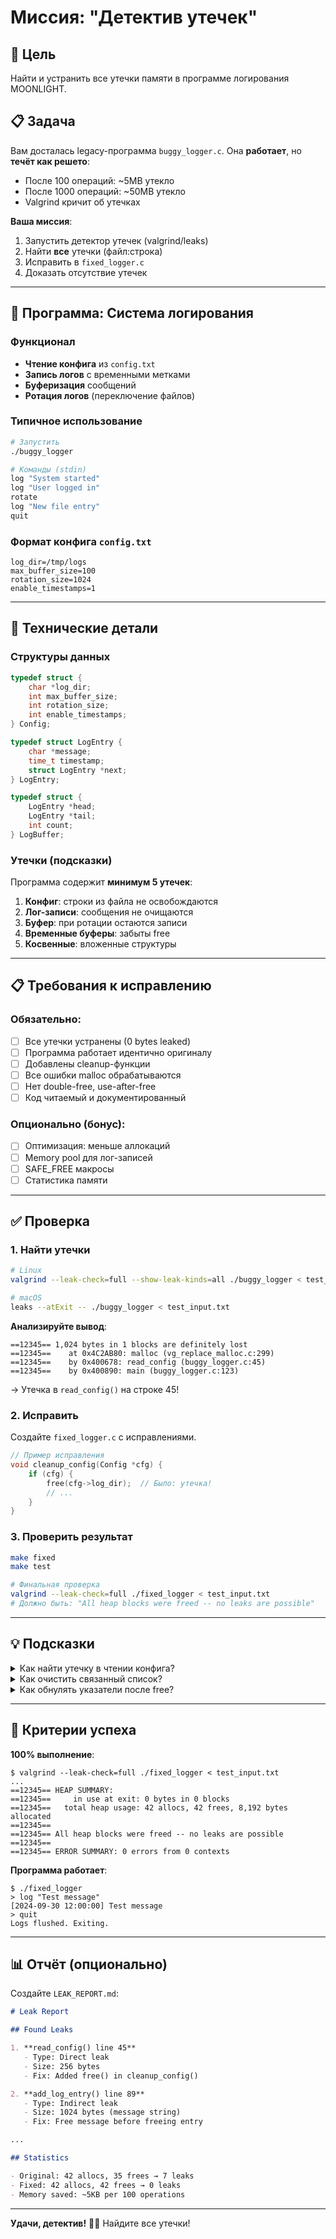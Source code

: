 # Миссия: "Детектив утечек"

## 🎯 Цель

Найти и устранить все утечки памяти в программе логирования MOONLIGHT.

## 📋 Задача

Вам досталась legacy-программа `buggy_logger.c`. Она **работает**, но **течёт как решето**:

- После 100 операций: ~5MB утекло
- После 1000 операций: ~50MB утекло  
- Valgrind кричит об утечках

**Ваша миссия**:
1. Запустить детектор утечек (valgrind/leaks)
2. Найти **все** утечки (файл:строка)
3. Исправить в `fixed_logger.c`
4. Доказать отсутствие утечек

---

## 🐛 Программа: Система логирования

### Функционал

- **Чтение конфига** из `config.txt`
- **Запись логов** с временными метками
- **Буферизация** сообщений
- **Ротация логов** (переключение файлов)

### Типичное использование

```bash
# Запустить
./buggy_logger

# Команды (stdin)
log "System started"
log "User logged in"
rotate
log "New file entry"
quit
```

### Формат конфига `config.txt`

```
log_dir=/tmp/logs
max_buffer_size=100
rotation_size=1024
enable_timestamps=1
```

---

## 🔧 Технические детали

### Структуры данных

```c
typedef struct {
    char *log_dir;
    int max_buffer_size;
    int rotation_size;
    int enable_timestamps;
} Config;

typedef struct LogEntry {
    char *message;
    time_t timestamp;
    struct LogEntry *next;
} LogEntry;

typedef struct {
    LogEntry *head;
    LogEntry *tail;
    int count;
} LogBuffer;
```

### Утечки (подсказки)

Программа содержит **минимум 5 утечек**:

1. **Конфиг**: строки из файла не освобождаются
2. **Лог-записи**: сообщения не очищаются
3. **Буфер**: при ротации остаются записи
4. **Временные буферы**: забыты free
5. **Косвенные**: вложенные структуры

---

## 📋 Требования к исправлению

### Обязательно:

- [ ] Все утечки устранены (0 bytes leaked)
- [ ] Программа работает идентично оригиналу
- [ ] Добавлены cleanup-функции
- [ ] Все ошибки malloc обрабатываются
- [ ] Нет double-free, use-after-free
- [ ] Код читаемый и документированный

### Опционально (бонус):

- [ ] Оптимизация: меньше аллокаций
- [ ] Memory pool для лог-записей
- [ ] SAFE_FREE макросы
- [ ] Статистика памяти

---

## ✅ Проверка

### 1. Найти утечки

```bash
# Linux
valgrind --leak-check=full --show-leak-kinds=all ./buggy_logger < test_input.txt

# macOS
leaks --atExit -- ./buggy_logger < test_input.txt
```

**Анализируйте вывод**:
```
==12345== 1,024 bytes in 1 blocks are definitely lost
==12345==    at 0x4C2AB80: malloc (vg_replace_malloc.c:299)
==12345==    by 0x400678: read_config (buggy_logger.c:45)
==12345==    by 0x400890: main (buggy_logger.c:123)
```

→ Утечка в `read_config()` на строке 45!

### 2. Исправить

Создайте `fixed_logger.c` с исправлениями.

```c
// Пример исправления
void cleanup_config(Config *cfg) {
    if (cfg) {
        free(cfg->log_dir);  // Было: утечка!
        // ...
    }
}
```

### 3. Проверить результат

```bash
make fixed
make test

# Финальная проверка
valgrind --leak-check=full ./fixed_logger < test_input.txt
# Должно быть: "All heap blocks were freed -- no leaks are possible"
```

---

## 💡 Подсказки

<details>
<summary>Как найти утечку в чтении конфига?</summary>

```c
// Проблема:
char* read_line(FILE *f) {
    char *line = malloc(256);
    fgets(line, 256, f);
    return line;  // Кто освободит?
}

// В main:
char *line = read_line(file);
// ... используем line ...
// УТЕЧКА! Забыли free(line)

// Решение:
free(line);
```
</details>

<details>
<summary>Как очистить связанный список?</summary>

```c
void free_log_buffer(LogBuffer *buf) {
    LogEntry *current = buf->head;
    while (current) {
        LogEntry *next = current->next;
        free(current->message);  // Сначала вложенное
        free(current);           // Потом структуру
        current = next;
    }
    buf->head = buf->tail = NULL;
    buf->count = 0;
}
```
</details>

<details>
<summary>Как обнулять указатели после free?</summary>

```c
#define SAFE_FREE(p) do { \
    if (p) { \
        free(p); \
        p = NULL; \
    } \
} while(0)

// Использование:
SAFE_FREE(config->log_dir);
SAFE_FREE(config);  // Теперь NULL
```
</details>

---

## 🎁 Критерии успеха

**100% выполнение**:
```
$ valgrind --leak-check=full ./fixed_logger < test_input.txt
...
==12345== HEAP SUMMARY:
==12345==     in use at exit: 0 bytes in 0 blocks
==12345==   total heap usage: 42 allocs, 42 frees, 8,192 bytes allocated
==12345==
==12345== All heap blocks were freed -- no leaks are possible
==12345==
==12345== ERROR SUMMARY: 0 errors from 0 contexts
```

**Программа работает**:
```
$ ./fixed_logger
> log "Test message"
[2024-09-30 12:00:00] Test message
> quit
Logs flushed. Exiting.
```

---

## 📊 Отчёт (опционально)

Создайте `LEAK_REPORT.md`:

```markdown
# Leak Report

## Found Leaks

1. **read_config() line 45**
   - Type: Direct leak
   - Size: 256 bytes
   - Fix: Added free() in cleanup_config()

2. **add_log_entry() line 89**
   - Type: Indirect leak
   - Size: 1024 bytes (message string)
   - Fix: Free message before freeing entry

...

## Statistics

- Original: 42 allocs, 35 frees → 7 leaks
- Fixed: 42 allocs, 42 frees → 0 leaks
- Memory saved: ~5KB per 100 operations
```

---

**Удачи, детектив!** 🕵️‍♂️ Найдите все утечки!
